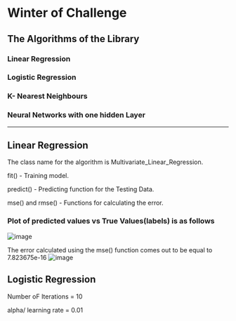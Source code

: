 # Winter of Challenge
## The Algorithms of the Library
### Linear Regression
### Logistic Regression
### K- Nearest Neighbours
### Neural Networks with one hidden Layer


____________________________________________________________________________________________________________________
## Linear Regression
  The class name for the algorithm is Multivariate_Linear_Regression.
  
  fit() - Training model.
  
  predict() - Predicting function for the Testing Data.
  
  mse() and rmse() - Functions for calculating the error.
  
  ### Plot of predicted values vs True Values(labels) is as follows
  ![image](https://user-images.githubusercontent.com/99281767/164386503-386d3737-78aa-478a-8b7c-64f8c7575445.png)
  
  The error calculated using the mse() function comes out to be equal to 7.823675e-16
  ![image](https://user-images.githubusercontent.com/99281767/164387123-077e92c0-a78b-4e90-9b0a-6deb17966bae.png)


## Logistic Regression

  Number oF Iterations = 10
  
  alpha/ learning rate = 0.01
  
  
  
  
